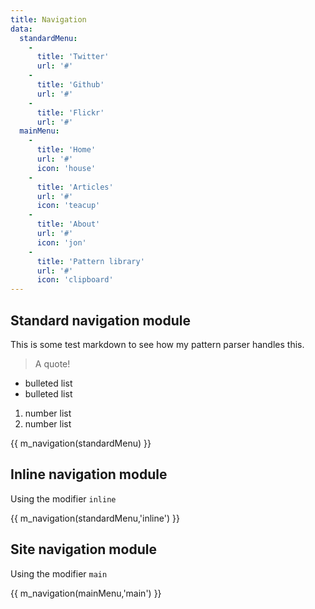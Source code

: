 ```yaml
---
title: Navigation
data:
  standardMenu:
    -
      title: 'Twitter'
      url: '#'
    -
      title: 'Github'
      url: '#'
    -
      title: 'Flickr'
      url: '#'
  mainMenu:
    -
      title: 'Home'
      url: '#'
      icon: 'house'
    -
      title: 'Articles'
      url: '#'
      icon: 'teacup'
    -
      title: 'About'
      url: '#'
      icon: 'jon'
    -
      title: 'Pattern library'
      url: '#'
      icon: 'clipboard'
---
```

## Standard navigation module

This is some test markdown to see how my pattern parser handles this.

> A quote!

* bulleted list
* bulleted list

1. number list
1. number list

{{ m_navigation(standardMenu) }}

## Inline navigation module

Using the modifier `inline`

{{ m_navigation(standardMenu,'inline') }}

## Site navigation module

Using the modifier `main`

{{ m_navigation(mainMenu,'main') }}
